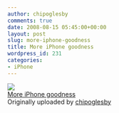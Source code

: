 ```yaml
---
author: chipoglesby
comments: true
date: 2008-08-15 05:45:00+00:00
layout: post
slug: more-iphone-goodness
title: More iPhone goodness
wordpress_id: 231
categories:
- iPhone
---
```


[![](http://farm4.static.flickr.com/3258/2764069795_18b261ff29.jpg)](http://www.flickr.com/photos/chipoglesby/2764069795/)  
[More iPhone goodness](http://www.flickr.com/photos/chipoglesby/2764069795/)  
Originally uploaded by [chipoglesby](http://www.flickr.com/people/chipoglesby/)

  

